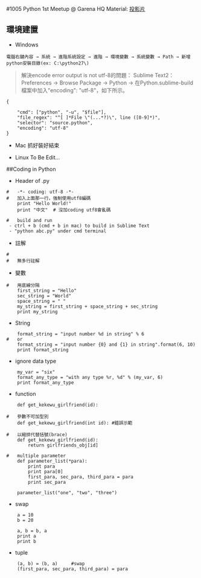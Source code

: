 #1005 Python 1st Meetup @ Garena HQ
Material: [投影片](https://speakerdeck.com/balicantayao/lab317-python-playground-week-1)

## 環境建置
* Windows

`電腦右鍵內容 → 系統 → 進階系統設定 → 進階 → 環境變數 → 系統變數 → Path → 新增python安裝目錄(ex: C:\python27\)`


> 解決encode error output is not utf-8的問題：
> Sublime Text2：Preferences → Browse Package → Python → 在Python.sublime-build檔案中加入"encoding": "utf-8"，如下所示。

```
{

    "cmd": ["python", "-u", "$file"],
    "file_regex": "^[ ]*File \"(...*?)\", line ([0-9]*)",
    "selector": "source.python",
    "encoding": "utf-8"
}
```

* Mac
抓好裝好結束

* Linux
To Be Edit...

##Coding in Python
* Header of .py
```
#   -*- coding: utf-8 -*-
#   加入上面那一行，強制使用utf8編碼
    print "Hello World!"
    print "中文"  # 沒加coding utf8會亂碼

#   build and run
 - ctrl + b (cmd + b in mac) to build in Sublime Text
 - "python abc.py" under cmd terminal
```

* 註解
```
#
#   無多行註解
```

* 變數
```
#   用底線分隔
    first_string = "Hello"
    sec_string = "World"
    space_string = " "
    my_string = first_string + space_string + sec_string
    print my_string
```

* String
```
    format_string = "input number %d in string" % 6
#   or
    format_string = "input number {0} and {1} in string".format(6, 10)
    print format_string
```

* ignore data type
```
    my_var = "six"
    format_any_type = "with any type %r, %d" % (my_var, 6)
    print format_any_type
```

* function
```
    def get_kekewu_girlfriend(id):

#   參數不可加型別
    def get_kekewu_girlfriend(int id): #錯誤示範

#   以縮排代替括號(brace)
    def get_kekewu_girlfriend(id):
        return girlfriends_obj[id]

#   multiple parameter
    def parameter_list(*para):
        print para
        print para[0]
        first_para, sec_para, third_para = para
        print sec_para

    parameter_list("one", "two", "three")

```

* swap
```
    a = 10
    b = 20

    a, b = b, a
    print a
    print b
```

* tuple
```
    (a, b) = (b, a)     #swap
    (first_para, sec_para, third_para) = para
```
